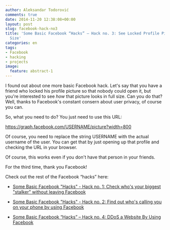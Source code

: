 ```yaml
---
author: Aleksandar Todorović
comments: true
date: 2014-11-20 12:38:08+00:00
layout: post
slug: facebook-hack-no3
title: 'Some Basic Facebook “Hacks” – Hack no. 3: See Locked Profile Picture in Full
  Size'
categories: en
tags:
- Facebook
- hacking
- projects
image:
  feature: abstract-1
---
```


I found out about one more basic Facebook hack. Let's say that you have a friend who locked his profile picture so that nobody could open it, but you're interested to see _how_ that picture looks in full size. Can you do that? Well, thanks to Facebook's constant consern about user privacy, of course you can.

So, what you need to do? You just need to use this URL:

https://graph.facebook.com/USERNAME/picture?width=800

Of course, you need to replace the string USERNAME with the actual username of the user. You can get that by just opening up that profile and checking the URL in your browser.

Of course, this works even if you don't have that person in your friends.

For the third time, thank you Facebook!

Check out the rest of the Facebook “hacks” here:




  * [Some Basic Facebook "Hacks" - Hack no. 1: Check who's your biggest "stalker" without leaving Facebook](https://aleksandartodorovic.wordpress.com/2014/11/13/facebook-hack-no1/)


  * [Some Basic Facebook "Hacks" - Hack no. 2: Find out who's calling you on your phone by using Facebook](https://aleksandartodorovic.wordpress.com/2014/11/13/facebook-hack-no2/)


  * [Some Basic Facebook “Hacks” – Hack no. 4: DDoS a Website By Using Facebook](https://aleksandartodorovic.wordpress.com/2014/12/15/facebook-hack-no4/)
